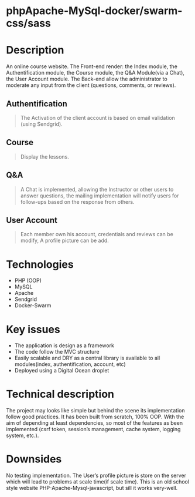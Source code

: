 # phpApache-MySql-docker/swarm-css/sass

# Description
An online course website. 
The Front-end render: the Index module, the Authentification module, the Course module, the Q&A Module(via a Chat), the User Account module. 
The Back-end allow the administrator to moderate any input from the client (questions, comments, or reviews).

## Authentification
> The Activation of the client account is based on email validation (using Sendgrid).

## Course
> Display the lessons. 

## Q&A 
> A Chat is implemented, allowing the Instructor or other users to answer questions, the mailing implementation will notify users for follow-ups based on the response from others.

## User Account
> Each member own his account, credentials and reviews can be modify, A profile picture can be add. 

# Technologies
- PHP (OOP)
- MySQL
- Apache
- Sendgrid
- Docker-Swarm

# Key issues
- The application is design as a framework
- The code follow the MVC structure
- Easily scalable and DRY as a central library is available to all modules(index, authentification, account, etc)
- Deployed using a Digital Ocean droplet

# Technical description
The project may looks like simple but behind the scene its implementation follow good practices. It has been built from scratch, 100% OOP. With the aim of depending at least dependencies, so most of the features as been implemented (csrf token, session’s management, cache system, logging system, etc.).

# Downsides
No testing implementation. The User’s profile picture is store on the server which will lead to problems at scale time(if scale time). This is an old school style website PHP-Apache-Mysql-javascript, but sill it works very-well.

